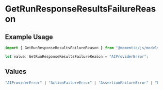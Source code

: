 # GetRunResponseResultsFailureReason

## Example Usage

```typescript
import { GetRunResponseResultsFailureReason } from "@momentic/js/models/components";

let value: GetRunResponseResultsFailureReason = "AIProviderError";
```

## Values

```typescript
"AIProviderError" | "ActionFailureError" | "AssertionFailureError" | "UserConfigurationError" | "JobTimeoutError" | "InternalWebAgentError" | "InternalPlatformError" | "UnknownError"
```